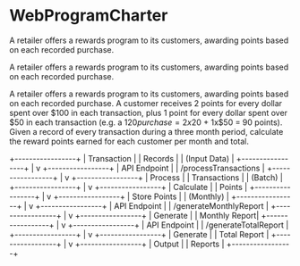 # WebProgramCharter
A retailer offers a rewards program to its customers, awarding points based on each recorded purchase.


A retailer offers a rewards program to its customers, awarding points based on each recorded purchase.

A retailer offers a rewards program to its customers, awarding points based on each recorded purchase. A customer receives 2 points for every dollar spent over $100 in each transaction, plus 1 point for every dollar spent over $50 in each transaction (e.g. a $120 purchase = 2x$20 + 1x$50 = 90 points). Given a record of every transaction during a three month period, calculate the reward points earned for each customer per month and total.

+-----------------+ | Transaction | | Records | | (Input Data) | +-----------------+ | v +-----------------+ | API Endpoint | | /processTransactions | +-----------------+ | v +-----------------+ | Process | | Transactions | | (Batch) | +-----------------+ | v +-----------------+ | Calculate | | Points | +-----------------+ | v +-----------------+ | Store Points | | (Monthly) | +-----------------+ | v +-----------------+ | API Endpoint | | /generateMonthlyReport | +-----------------+ | v +-----------------+ | Generate | | Monthly Report| +-----------------+ | v +-----------------+ | API Endpoint | | /generateTotalReport | +-----------------+ | v +-----------------+ | Generate | | Total Report | +-----------------+ | v +-----------------+ | Output | | Reports | +-----------------+
